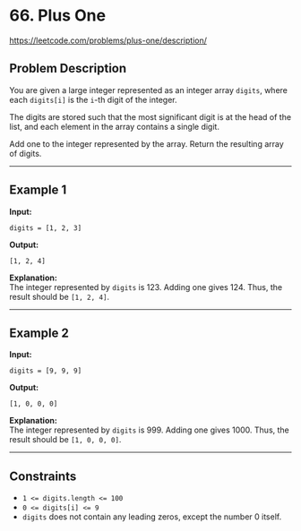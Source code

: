# 66. Plus One

https://leetcode.com/problems/plus-one/description/

## Problem Description

You are given a large integer represented as an integer array `digits`, where each `digits[i]` is the `i`-th digit of the integer.

The digits are stored such that the most significant digit is at the head of the list, and each element in the array contains a single digit.

Add one to the integer represented by the array. Return the resulting array of digits.

---

## Example 1

**Input:**

```text
digits = [1, 2, 3]
```

**Output:**

```text
[1, 2, 4]
```

**Explanation:**  
The integer represented by `digits` is 123. Adding one gives 124. Thus, the result should be `[1, 2, 4]`.

---

## Example 2

**Input:**

```text
digits = [9, 9, 9]
```

**Output:**

```text
[1, 0, 0, 0]
```

**Explanation:**  
The integer represented by `digits` is 999. Adding one gives 1000. Thus, the result should be `[1, 0, 0, 0]`.

---

## Constraints

- `1 <= digits.length <= 100`
- `0 <= digits[i] <= 9`
- `digits` does not contain any leading zeros, except the number 0 itself.
